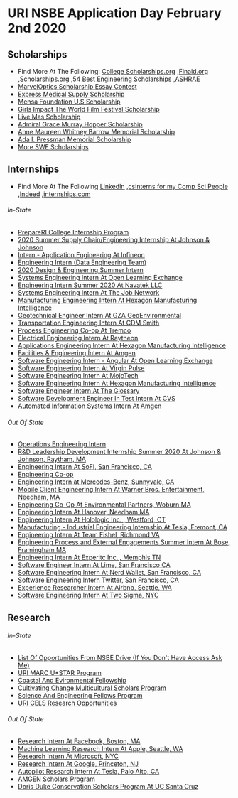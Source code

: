# URI NSBE Application Day February 2nd 2020

## Scholarships
- Find More At The Following: 
 [College Scholarships.org](http://www.collegescholarships.org/scholarships/engineering-students.htm)
 ,[Finaid.org](https://finaid.org/scholarships/)
 ,[Scholarships.org](https://www.scholarships.com/financial-aid/college-scholarships/scholarships-by-major/engineering-scholarships/)
 ,[54 Best Engineering Scholarships](https://blog.prepscholar.com/engineering-scholarships)
 ,[ASHRAE](https://www.ashrae.org/communities/student-zone/scholarships-and-grants/undergraduate-engineering-scholarships)
- [MarvelOptics Scholarship Essay Contest](https://www.fastweb.com/college-scholarships/scholarships/165891)
- [Express Medical Supply Scholarship](https://www.fastweb.com/college-scholarships/scholarships/166137)
- [Mensa Foundation U.S Scholarship](https://www.fastweb.com/college-scholarships/scholarships/150224)
- [Girls Impact The World Film Festival Scholarship](https://www.fastweb.com/college-scholarships/scholarships/159658)
- [Live Mas Scholarship](https://www.fastweb.com/college-scholarships/scholarships/170486)
- [Admiral Grace Murray Hopper Scholarship](https://swe.org/scholarships/admiral-grace-murray-hopper-scholarship-est-1992/)
- [Anne Maureen Whitney Barrow Memorial Scholarship](https://swe.org/scholarships/anne-maureen-whitney-barrow-memorial-scholarship-est-1991/)
- [Ada I. Pressman Memorial Scholarship](https://swe.org/scholarships/ada-i-pressman-memorial-scholarship-est-2004/)
- [More SWE Scholarships](https://swe.org/scholarships/)

## Internships
- Find More At The Following 
[LinkedIn](http://linkedin.com/)
,[csinterns for my Comp Sci People](https://www.csinterns.com/)
,[Indeed](https://www.indeed.com/)
,[internships.com](https://www.internships.com/engineering)
###### In-State
- [PrepareRI College Internship Program](https://skillsforri.com/prepare-ri-college-internship-program)
- [2020 Summer Supply Chain/Engineering Internship At Johnson & Johnson](https://jobs.jnj.com/jobs/1968191216?lang=en-us&src=JB-10280&src=JB-10280)
- [Intern - Application Engineering At Infineon](https://www.infineon.com/cms/en/careers/jobsearch/jobsearch/300779-Intern-Application-Engineering/#!source=400)
- [Engineering Intern (Data Engineering Team)](https://careers-virginpulse.icims.com/jobs/1041/engineering-intern-%2528data-engineering-team%2529/job?s=LinkedIn&mode=job&iis=Job+Board&iisn=LinkedIn)
- [2020 Design & Engineering Summer Intern](https://www.manufacturingworkers.com/jobs/search?id=1121036039&aff=16AE119E-722C-4962-8098-083243C4FF3F&rgv=3&mlp=1)
- [Systems Engineering Intern At Open Learning Exchange](https://www.linkedin.com/jobs/view/systems-engineering-intern-at-open-learning-exchange-1611318183/?utm_campaign=google_jobs_apply&utm_source=google_jobs_apply&utm_medium=organic)
- [Engineering Intern Summer 2020 At Navatek LLC](https://www.linkedin.com/jobs/view/engineering-intern-summer-2020-at-navatek-llc-1646755322/?utm_campaign=google_jobs_apply&utm_source=google_jobs_apply&utm_medium=organic)
- [Systems Engineering Intern At The Job Network](https://www.linkedin.com/jobs/view/systems-engineering-intern-at-the-job-network-1665751011/?utm_campaign=google_jobs_apply&utm_source=google_jobs_apply&utm_medium=organic)
- [Manufacturing Engineering Intern At Hexagon Manufacturing Intelligence](https://www.linkedin.com/jobs/view/manufacturing-engineering-intern-at-hexagon-manufacturing-intelligence-1582193688/?utm_campaign=google_jobs_apply&utm_source=google_jobs_apply&utm_medium=organic)
- [Geotechnical Engineer Intern At GZA GeoEnvironmental](https://www.glassdoor.com/job-listing/geotechnical-engineer-intern-gza-geoenvironmental-JV_IC1151289_KO0,28_KE29,49.htm?jl=3402466098&utm_campaign=google_jobs_apply&utm_source=google_jobs_apply&utm_medium=organic)
- [Transportation Engineering Intern At CDM Smith](https://www.internships.com/posting/sam_3409128843?utm_campaign=google_jobs_apply&utm_source=google_jobs_apply&utm_medium=organic)
- [Process Engineering Co-op At Tremco](https://www.glassdoor.com/job-listing/process-engineering-co-op-tremco-JV_IC1151305_KO0,25_KE26,32.htm?jl=3442782783&utm_campaign=google_jobs_apply&utm_source=google_jobs_apply&utm_medium=organic)
- [Electrical Engineering Intern At Raytheon](http://jobs.rayjobs.com/TGnewUI/Search/home/HomeWithPreLoad?PageType=JobDetails&partnerid=25258&siteid=5366&jobId=1497331&codes=LIAS&utm_source=linkedin.com&utm_campaign=enterprise&utm_medium=social_media&utm_content=job_posting&ss=paid&dclid=CKSgp6rd4-YCFc6hswodU1MA4w#jobDetails=1497331_5366)
- [Applications Engineering Intern At Hexagon Manufacturing Intelligence](https://www.hexagonmi.com/en-US/about-us/careers/job-openings/usa/applications-engineering-intern-north-kingstown)
- [Facilities & Engineering Intern At Amgen](http://careers.amgen.com/ShowJob/Id/392382/Undergraduate%20Intern%20%e2%80%93%20F%20E%20Infrastructure%20Operations%20%20%20Utilities%20Winter%202020)
- [Software Engineering Intern - Angular At Open Learning Exchange](https://www.wayup.com/i-Education-j-Software-Engineering-Intern-Angular-Open-Learning-Exchange-938532938894352/?cid=23311615732&clickcastid=2579707-1077&refer=cpmxml-Cranston-RI-2725127-2579707&utm_campaign=cpmjobsXML-sscjobs-APPS-Cranston-RI-2725127-2579707&utm_medium=jobxml&utm_source=cpmjobscpa)
- [Software Engineering Intern At Virgin Pulse](https://jobs.jobvite.com/virginpulse/job/oA8rafw3?s=LinkedIn)
- [Software Engineering Intern At MojoTech](https://www.linkedin.com/jobs/search/?currentJobId=1654690598&geoId=104877241&keywords=software%20engineering%20intern&location=Rhode%20Island%2C%20United%20States)
- [Software Engineering Intern At Hexagon Manufacturing Intelligence](https://www.hexagonmi.com/en-US/about-us/careers/job-openings/usa/software-engineering-intern-north-kingstown)
- [Software Engineer Intern At The Glossary](https://www.linkedin.com/jobs/search/?currentJobId=1556084517&geoId=104877241&keywords=software%20engineering%20intern&location=Rhode%20Island%2C%20United%20States)
- [Software Development Engineer In Test Intern At CVS](https://jobs.cvshealth.com/ShowJob/Id/737768/Software%20Development%20Engineer%20in%20Test%20Intern%20(Undergrad)?utm_campaign=alljobs&utm_medium=recruitics_organic&utm_source=linkedinll&rx_c=alljobs&rx_medium=post&rx_paid=0&rx_source=linkedinll&rx_ts=20200101T002501Z&prefilters=none&CloudSearchLocation=none)
- [Automated Information Systems Intern At Amgen](https://www.applytracking.com/x.aspx?method=direct&type=apply&board=D92FCD45-1292-4AE2-B555-D7A273418B42&Job=R-90566&ClientCode=17267)

###### Out Of State
- [Operations Engineering Intern](https://thermofisher.contacthr.com/73784861?refId=34jd24)
- [R&D Leadership Development Internship Summer 2020 At Johnson & Johnson, Raytham, MA](https://www.linkedin.com/job-apply/1665227856?refId=44859e1f-aad9-4bec-aace-7ce66f01f114&trk=flagship3_search_srp_jobs)
- [Engineering Intern At SoFI, San Francisco, CA](http://jobs.jobvite.com/sofi/job/ouYfbfwC?%26s=LinkedIn&__jvst=Job+Board&__jvsd=LinkedIn)
- [Engineering Co-op](https://ashland.wd1.myworkdayjobs.com/en-US/AshlandCareers1/job/US-MA-ASSONET/Engineering-Co-op_2019-685)
- [Engineering Intern at Mercedes-Benz, Sunnyvale, CA](https://daimler.taleo.net/careersection/ex/jobdetail.ftl?job=405584&lang=en&portal=101430233)
- [Mobile Client Engineering Intern At Warner Bros. Entertainment, Needham, MA](https://careers.warnermediagroup.com/TGnewUI/Search/home/HomeWithPreLoad?PageType=JobDetails&partnerid=391&siteid=36&jobId=830441)
- [Engineering Co-Op At Environmental Partners, Woburn MA](https://recruiting.paylocity.com/recruiting/jobs/Details/192046/Environmental-Partners-Group-Inc/Engineering-Co-Op?source=JobTarget%20via%20LinkedIn%20PGM%20-%20Variable%20Placement&utm_source=JobTarget&utm_medium=LinkedIn%20PGM%20-%20Variable%20Placement&utm_campaign=Engineering%20Co-Op%20(192046)&_jtochash=p7OX5XIDoNkjI2RKINEQp&_jtocprof=Vk8CnNetB-K33V4iPVxgRq1bAbskWkH_)
- [Engineering Intern At Hanover, Needham MA](https://www.linkedin.com/jobs/search/?currentJobId=1643635619&geoId=90000007&keywords=engineering%20intern&location=Greater%20Boston)
- [Engineering Intern  At Holologic Inc. , Westford, CT](https://hologic.referrals.selectminds.com/jobs/summer-2020-engineering-internship-opportunities-2871)
- [Manufacturing - Industrial Engineering Internship At Tesla, Fremont, CA](https://www.tesla.com/careers/job/id=57000)
- [Engineering Intern At Team Fishel, Richmond VA](https://neuvoo.com/view/?id=fb3f83255e48&oapply=org_v2019-12&source=joveo_bulk2&utm_source=partner&utm_medium=joveo_bulk2&puid=fada3aee3ded3aeabda8dd9d4daefdabadab3aeb3decfdd8ged3addffdd9fed38bdb9bdd9cdcbed3fd)
- [Engineering Process and External Engagements Summer Intern At Bose, Framingham MA](https://boseallaboutme.wd1.myworkdayjobs.com/en-US/Bose_Careers/job/US-MA---Framingham/Engineering-Process-and-External-Engagements-Summer-Intern_R17269?companyApplyUrl=%26Source%3DLinkedIn)
- [Engineering Intern At Experitc Inc. , Memphis TN](https://neuvoo.com/view/?id=da09675d55bb&oapply=org_v2020-01&source=joveo_bulk2&utm_source=partner&utm_medium=joveo_bulk2&puid=fadc3aef3deg3de7bdaadd994dabfaacadab3deb3aeefadeged3cddfedd9fed37bdb9bdd9cdcbed3fd&splitab=1&action=emailAlert)
- [Software Engineer Intern At Lime, San Francisco CA](https://jobs.lever.co/limebike/abbcff74-b22f-4a84-84d6-1bc3919eabb1?lever-origin=applied&lever-source%255B%255D=linkedin-job-wrapping)
- [Software Engineering Intern At Nerd Wallet, San Francisco, CA](https://www.nerdwallet.com/careers/job/1799768)
- [Software Engineering Intern Twitter, San Francisco, CA](https://jobs.smartrecruiters.com/oneclick-ui/company/122273559/job/1514470938/publication/743999696971770)
- [Experience Researcher Intern At Airbnb, Seattle, WA](https://careers.airbnb.com/positions/1849181/)
- [Software Engineering Intern At Two Sigma, NYC](https://careers.twosigma.com/careers/JobDetail/New-York-New-York-United-States-Software-Engineering-Internship-NYC/5982?source=LinkedIn)

## Research 

###### In-State
- [List Of Opportunities From NSBE Drive (If You Don't Have Access Ask Me)](https://docs.google.com/document/d/1diRGUwe-jlDUiBldQKR9ZeVupuAkOL98ug21Go1noU0/edit)
- [URI MARC U*STAR Program ](https://docs.google.com/forms/d/e/1FAIpQLScHQ1SynaxIS1toT5LERZ2RtKS71BnfL-TSfpjkUGe-L0xinw/viewform)
- [Coastal And Evironmental Fellowship](https://web.uri.edu/coastalfellows/)
- [Cultivating Change Multicultural Scholars Program](https://web.uri.edu/cels/msp-app/)
- [Science And Engineering Fellows Program](https://web.uri.edu/cels/sef-application/)
- [URI CELS Research Opportunities](https://web.uri.edu/cels/academics/experiential-learning-opportunities-and-resources/)

###### Out Of State
- [Research Intern At Facebook, Boston, MA](https://www.facebook.com/careers/v2/jobs/520165665499001/?ref=a8lA00000004CFAIA2)
- [Machine Learning Research Intern At Apple, Seattle, WA](https://jobs.apple.com/en-us/details/200074277/ml-research-intern?team=MLAI&board_id=17682)
- [Research Intern At Microsoft, NYC](https://careers.microsoft.com/us/en/job/736979/Undergrad-Research-Intern-NYC-Labs?jobsource=linkedin&utm_source=linkedin&utm_medium=linkedin&utm_campaign=linkedin-feed)
- [Research Intern At Google, Princeton, NJ](https://careers.google.com/jobs/results/94168920430125766-research-intern/?src=Online%2FLinkedIn%2Flinkedin_us&utm_campaign=contract&utm_medium=jobposting&utm_source=linkedin)
- [Autopilot Research Intern At Tesla, Palo Alto, CA](https://www.tesla.com/careers/job/id=53757)
- [AMGEN Scholars Program](https://amgenscholars.com/)
- [Doris Duke Conservation Scholars Program At UC Santa Cruz](https://conservationscholars.ucsc.edu/)
